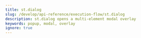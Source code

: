 ```yaml
---
title: st.dialog
slug: /develop/api-reference/execution-flow/st.dialog
description: st.dialog opens a multi-element modal overlay
keywords: popup, modal, overlay
ignore: true
---
```


<Autofunction function="streamlit.dialog" oldName="streamlit.experimental_dialog" />
